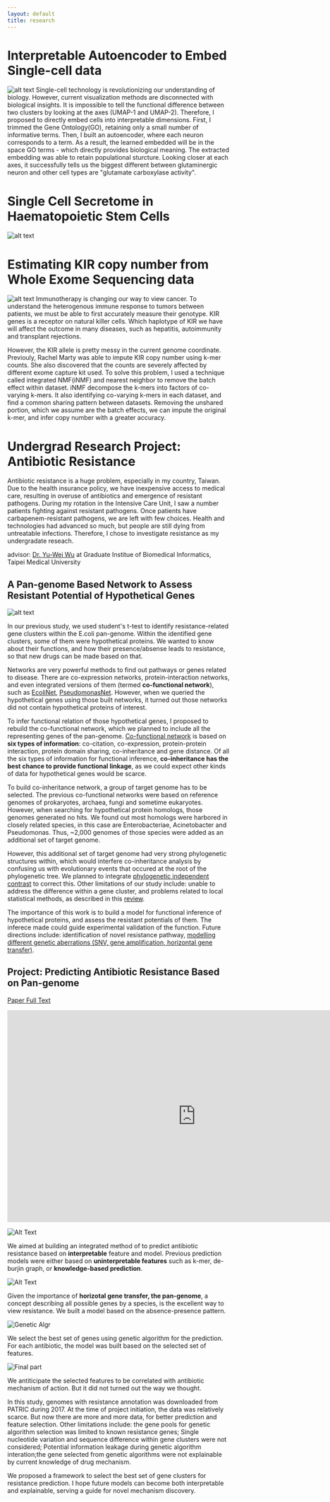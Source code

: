 ```yaml
---
layout: default
title: research
---
```

# Interpretable Autoencoder to Embed Single-cell data
![alt text](/assets/img/vnn.png)
Single-cell technology is revolutionizing our understanding of biology. However, current visualization methods are disconnected with biological insights. It is impossible to tell the functional difference between two clusters by looking at the axes (UMAP-1 and UMAP-2). Therefore, I proposed to directly embed cells into interpretable dimensions. First, I trimmed the Gene Ontology(GO), retaining only a small number of informative terms. Then, I built an autoencoder, where each neuron corresponds to a term. As a result, the learned embedded will be in the space GO terms - which directly provides biological meaning. The extracted embedding was able to retain populational sturcture. Looking closer at each axes, it successfully tells us the biggest different between glutaminergic neuron and other cell types are "glutamate carboxylase activity".

# Single Cell Secretome in Haematopoietic Stem Cells
![alt text](/assets/img/hema.png)


# Estimating KIR copy number from Whole Exome Sequencing data
![alt text](/assets/img/kir.png)
Immunotherapy is changing our way to view cancer. To understand the heterogenous immune response to tumors between patients, we must be able to first accurately measure their genotype. KIR genes is a receptor on natural killer cells. Which haplotype of KIR we have will affect the outcome in many diseases, such as hepatitis, autoimmunity and transplant rejections. 

However, the KIR allele is pretty messy in the current genome coordinate. Previouly, Rachel Marty was able to impute KIR copy number using k-mer counts. She also discovered that the counts are severely affected by different exome capture kit used. To solve this problem, I used a technique called integrated NMF(iNMF) and nearest neighbor to remove the batch effect within dataset. iNMF decompose the k-mers into factors of co-varying k-mers. It also identifying co-varying k-mers in each dataset, and find a common sharing pattern between datasets. Removing the unshared portion, which we assume are the batch effects, we can impute the original k-mer, and infer copy number with a greater accuracy.

# Undergrad Research Project: Antibiotic Resistance
Antibiotic resistance is a huge problem, especially in my country, Taiwan. Due to the health insurance policy, we have inexpensive access to medical care, resulting in overuse of antibiotics and emergence of resistant pathogens. During my rotation in the Intensive Care Unit, I saw a number patients fighting against resistant pathogens. Once patients have carbapenem-resistant pathogens, we are left with few choices. Health and technologies had advanced so much, but people are still dying from untreatable infections. Therefore, I chose to investigate resistance as my undergradate reseach.

advisor: [Dr. Yu-Wei Wu](https://sites.google.com/site/yuwwubioinfo/home) at Graduate Institue of Biomedical Informatics, Taipei Medical University

## A Pan-genome Based Network to Assess Resistant Potential of Hypothetical Genes
![alt text](/assets/img/panNet.png)

In our previous study, we used student's t-test to identify resistance-related gene clusters within the E.coli pan-genome. Within the identified gene clusters, some of them were hypothetical proteins. We wanted to know about their functions, and how their presence/absense leads to resistance, so that new drugs can be made based on that. 

Networks are very powerful methods to find out pathways or genes related to disease. There are co-expression networks, protein-interaction networks, and even integrated versions of them (termed **co-functional network**), such as [EcoliNet](https://www.ncbi.nlm.nih.gov/pubmed/25650278), [PseudomonasNet](https://www.nature.com/articles/srep26223#methods). However, when we queried the hypothetical genes using those built networks, it turned out those networks did not contain hypothetical proteins of interest.

To infer functional relation of those hypothetical genes, I proposed to rebuild the co-functional network, which we planned to include all the representing genes of the pan-genome. [Co-functional network](https://www.nature.com/articles/srep26223#methods) is based on **six types of information**: co-citation, co-expression, protein-protein interaction, protein domain sharing, co-inheritance and gene distance. Of all the six types of information for functional inference, **co-inheritance has the best chance to provide functional linkage**, as we could expect other kinds of data for hypothetical genes would be scarce.

To build co-inheritance network, a group of target genome has to be selected. The previous co-functional networks were based on reference genomes of prokaryotes, archaea, fungi and sometime eukaryotes. However, when searching for hypothetical protein homologs, those genomes generated no hits. We found out most homologs were harbored in closely related species, in this case are Enterobacteriae, Acinetobacter and Pseudomonas. Thus, ~2,000 genomes of those species were added as an additional set of target genome.

However, this additional set of target genome had very strong phylogenetic structures within, which would interfere co-inheritance analysis by confusing us with evolutionary events that occured at the root of the phylogenetic tree. We planned to integrate [phylogenetic independent contrast](https://www.r-phylo.org/wiki/HowTo/Phylogenetic_Independent_Contrasts) to correct this. Other limitations of our study include: unable to address the difference within a gene cluster, and problems related to local statistical methods, as described in this [review](https://www.nature.com/articles/nbt.2419).

The importance of this work is to build a model for functional inference of hypothetical proteins, and assess the resistant potentials of them. The inferece made could guide experimental validation of the function. Future directions include:  identification of novel resistance pathway, [modelling different genetic aberrations (SNV, gene amplification, horizontal gene transfer)](https://www.ncbi.nlm.nih.gov/pubmed/28849569).

## Project: Predicting Antibiotic Resistance Based on Pan-genome
[Paper Full Text](https://www.ncbi.nlm.nih.gov/pubmed/29949970)
<iframe width="853" height="480" src="https://www.youtube.com/embed/XDLfX961i_M?list=PLmX8XnLr6zeFfk6aQ9Y6HG7KsdPPuSQqG" frameborder="0" allow="accelerometer; autoplay; encrypted-media; gyroscope; picture-in-picture" allowfullscreen></iframe>

![Alt Text](/assets/img/ml_overview.png)


We aimed at building an integrated method of to predict antibiotic resistance based on **interpretable** feature and model. Previous prediction models were either based on **uninterpretable features** such as k-mer, de-burjin graph, or **knowledge-based prediction**.

![Alt Text](/assets/img/why_pang.png)

Given the importance of **horizotal gene transfer, the pan-genome**, a concept describing all possible genes by a species, is the excellent way to view resistance. We built a model based on the absence-presence pattern. 

![Genetic Algr](/assets/img/genetic_algor.png)

We select the best set of genes using genetic algorithm for the prediction. For each antibiotic, the model was built based on the selected set of features. 

![Final part](/assets/img/final_ml.png)

We antiticipate the selected features to be correlated with antibiotic mechanism of action. But it did not turned out the way we thought.
 
In this study, genomes with resistance annotation was downloaded from PATRIC during 2017. At the time of project initiation, the data was relatively scarce. But now there are more and more data, for better prediction and  feature selection. Other limitations include: the gene pools for genetic algorithm selection was limited to known resistance genes; Single nucleotide variation and sequence difference within gene clusters were not considered; Potential information leakage during genetic algorithm interation;the gene selected from genetic algorithms were not explainable by current knowledge of drug mechanism. 

We proposed a framework to select the best set of gene clusters for resistance prediction. I hope future models can become both interpretable and explainable, serving a guide for novel mechanism discovery.
